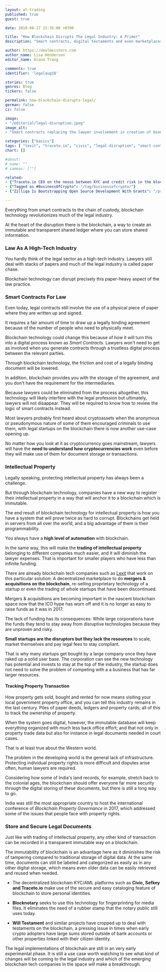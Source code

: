 ```yaml
---
layout: at-trading
published: true
guest: true

date: 2018-08-27 15:35:00 +0700

title: "How Blockchain Disrupts The Legal Industry: A Primer"
description: "Smart contracts, digital testaments and even marketplaces to trade whole discontinued startups are here."

author: https://dealmeisters.com
author_name: Lisa Henderson
editor_name: Diana Trang

comments: true
identifier: 'legalaug18'

stories: true
genres: Blog
tickers: false

permalink: how-blockchain-disrupts-legal/
german: false
cz: false

image:
- "/editorial/legal-disruption.jpeg"
image_alt:
- "Smart contracts replacing the lawyer involvement in creation of binding legal agreements, reducing the back office costs."

categories: ["basics"]
tags: [ "lexit", "traceto.io", "civic", "legal-disruption", "smart-contracts", "digital-testament", "business-of-crypto", "fintech", "digital-testament"]
chart: []

#about:
# name: ""
# sameas: [""]

related:
- {"Traceto.io CEO on the nexus between KYC and credit risk in the blockchain industry": "/traceto-interview/"}
- {"Tagged as #BusinessOfCrypto": "/tag/businessofcrypto/"}
- {"Zilliqa Is Bootstrapping Open Source Development With Grants": "/press/zilliqa/"}

---
```


Everything from smart contracts to the chain of custody, blockchain technology revolutionizes much of the legal industry.

At the heart of the disruption there is the blockchain, a way to create an immutable and transparent shared ledger where you can store shared information.


### Law As A High-Tech Industry

You hardly think of the legal sector as a high-tech industry. Lawyers still deal with stacks of papers and much of the legal industry is called paper chase.

Blockchain technology can disrupt precisely this paper-heavy aspect of the law practice.

### Smart Contracts For Law

Even today, legal contracts still involve the use of a physical piece of paper where they are written up and signed.

It requires a fair amount of time to draw up a legally binding agreement because of the number of people who need to physically meet.

Blockchain technology could change this because of how it will turn this into a digital process known as *Smart Contracts*. Lawyers won't need to get as involved when you generate contracts through a trustless digital process between the relevant parties.

Through blockchain technology, the friction and cost of a legally binding document will be lowered.

In addition, blockchain provides you with the storage of the agreement, and you don't have the requirement for the intermediaries.

Because lawyers could be eliminated from the process altogether, this technology will likely interfere with the legal profession but ultimately, lawyers will not disappear. They will be required to know how to review the logic of smart contracts instead.

Most lawyers probably first heard about cryptoassets when the anonymous or pseudonymous nature of some of them encouraged criminals to use them, with legal startups on the blockchain there is now another use-case opening up.

No matter how you look at it as cryptocurrency goes mainstream, lawyers will have the **need to understand how cryptocurrencies work** even before they will make use of them for document storage or transactions.

### Intellectual Property

Legally speaking, protecting intellectual property has always been a challenge.

But through blockchain technology, companies have a new way to register their intellectual property in a way that will anchor it to a blockchain which is immutable.

The end result of blockchain technology for intellectual property is how you have a system that will prove twice as hard to corrupt. Blockchains get held in servers from all over the world, and a big advantage of them is their programmability.

You always have a **high level of automation** with blockchain.

In the same way, this will make the **trading of intellectual property** belonging to different companies much easier, and it will diminish the lawyer expenses. That is important for smaller players who have less than infinite funding.

There are already blockchain tech companies such as [Lexit](https://www.thebusinessofcrypto.com/company/lexit/) that work on this particular solution: A decentralized marketplace to do **mergers & acquisitions on the blockchain**, re-selling proprietary technology of a startup or even the trading of whole startups that have been discontinued.

Mergers & acquisitions are becoming important in the nascent blockchain space now that the ICO hype has worn off and it is no longer as easy to raise funds as it was in 2017.

The lack of funding has its consequences: While large corporations have the funds they tend to stay away from disruptive technologies because they are unproven and risky.

**Small startups are the disruptors but they lack the resources** to scale, market themselves and pay legal fees to stay compliant.

That is why many startups get bought by a large company once they have raked up a solid user base. The corporation can see the new technology has potential and invests to stay at the top of the industry, the startup does not need to solve the problem of competing with a a business that has far larger resources.

#### Tracking Property Transaction

How property gets sold, bought and rented for now means visiting your local government property office, and you can tell this industry remains in the last century. Piles of paper deeds, ledgers and property cards; all of this to track the ownership of property.

When the system goes digital, however, the immutable database will keep everything organized with much less back office effort; and that not only in property trade data but also for instance in legal documents needed in court cases.

That is at least true about the Western world.

The problem in the developing world is the general lack of infrastructure. Protecting individual property rights is more difficult and disputes arise often, human lawyers are required.

Considering how some of India's land records, for example, stretch back to the colonial ages, the blockchain should offer everyone far more security through the digital storing of these documents, but there is still a long way to go.

India was still the most appropriate country to host the international conference of *Blockchain Property Governance* in 2017, which addressed some of the issues that people face with property rights.


### Store and Secure Legal Documents

Just like with trading of intellectual property, any other kind of transaction can be recorded in a transparent immutable way on a blockchain.

The immutability of blockchain is an advantage here as it diminishes the risk of tampering compared to traditional storage of digital data. At the same time, documents can still be labeled and categorized as easily as in any other digital storage, which means even older data can be easily retrieved and reused when needed.

* The decentralized blockchain KYC/AML platforms such as **Civic, Sefkey and Traceto.io** make use of the secure and easy cataloging feature of blockchain to store personal identities.

* **Blocknotary** seeks to use this technology for fingerprinting for media files. It eliminates the need of a rubber stamp that the notary public still uses today.

* **Will Testament** and similar projects have cropped up to deal with testaments on the blockchain, a pressing issue in times when early crypto adopters have large sums stored outside of bank accounts or other properties linked with their citizen identity.

The legal implementations of blockchain are still in an very early experimental phase. It is still a use case worth watching to see what kind of changes will be coming to the legal industry and which of the emerging blockchain tech companies in the space will make a breakthrough.
